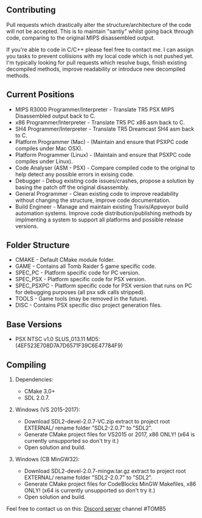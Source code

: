 ## Contributing

Pull requests which drastically alter the structure/architecture of the code will not be accepted. This is to maintain "santiy" whilst going back through code, comparing to the original MIPS disassembled output.

If you're able to code in C/C++ please feel free to contact me. I can assign you tasks to prevent collisions with my local code which is not pushed yet. I'm typically looking for pull requests which resolve bugs, finish existing decompiled methods, improve readability or introduce new decompiled methods.

## Current Positions

- MIPS R3000 Programmer/Interpreter - Translate TR5 PSX MIPS Disassembled output back to C.
- x86 Programmer/Interpreter - Translate TR5 PC x86 asm back to C. 
- SH4 Programmer/Interpreter - Translate TR5 Dreamcast SH4 asm back to C. 
- Platform Programmer (Mac) - (Maintain and ensure that PSXPC code compiles under Mac OSX).
- Platform Programmer (Linux) - (Maintain and ensure that PSXPC code compiles under Linux).
- Code Analyser (ASM - PSX) - Compare compiled code to the original to help detect any possible errors in exising code.
- Debugger - Debug existing code issues/crashes, propose a solution by basing the patch off the original disassembly.
- General Programmer - Clean existing code to improve readability without changing the structure, improve code documentation.
- Build Engineer - Manage and maintain existing Travis/Appveyor build automation systems. Improve code distribution/publishing methods by implmenting a system to support all platforms and possible release versions.

## Folder Structure
- CMAKE - Default CMake module folder. 
- GAME - Contains all Tomb Raider 5 game specific code.
- SPEC_PC - Platform specific code for PC version.
- SPEC_PSX - Platform specific code for PSX version.
- SPEC_PSXPC - Platform specific code for PSX version that runs on PC for debugging purposes (all psx sdk calls stripped).
- TOOLS - Game tools (may be removed in the future).
- DISC - Contains PSX specific disc project generation files.

## Base Versions
- PSX NTSC v1.0 SLUS_013.11 MD5: (4EF523E708D7A7D6571F39C6E47784F9)

## Compiling
1. Dependencies:
    - CMake 3.0+
    - SDL 2.0.7.

2. Windows (VS 2015-2017):
    - Download SDL2-devel-2.0.7-VC.zip extract to project root EXTERNAL/ rename folder "SDL2-2.0.7" to "SDL2".
    - Generate CMake project files for VS2015 or 2017, x86 ONLY! (x64 is currently unsupported so don't try it.)
    - Open solution and build.

3. Windows (CB MinGW32):
    - Download SDL2-devel-2.0.7-mingw.tar.gz extract to project root EXTERNAL/ rename folder "SDL2-2.0.7" to "SDL2".
    - Generate CMake project files for CodeBlocks MinGW Makefiles, x86 ONLY! (x64 is currently unsupported so don't try it.)
    - Open solution and build.
    
Feel free to contact us on this: [Discord server](https://discord.gg/KYSx8Q7) channel #TOMB5
